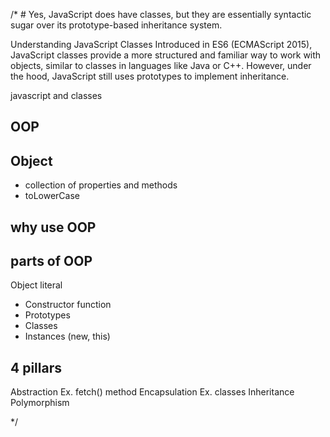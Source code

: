 /* #
Yes, JavaScript does have classes, but they are essentially syntactic sugar over its prototype-based inheritance system.

Understanding JavaScript Classes
Introduced in ES6 (ECMAScript 2015), JavaScript classes provide a more structured and familiar way to work with objects, similar to classes in languages like Java or C++.
However, under the hood, JavaScript still uses prototypes to implement inheritance.

javascript and classes

## OOP

## Object
- collection of properties and methods
- toLowerCase

## why use OOP

## parts of OOP
Object literal 

- Constructor function
- Prototypes
- Classes
- Instances (new, this)


## 4 pillars
Abstraction Ex. fetch() method 
Encapsulation Ex. classes 
Inheritance
Polymorphism    

*/